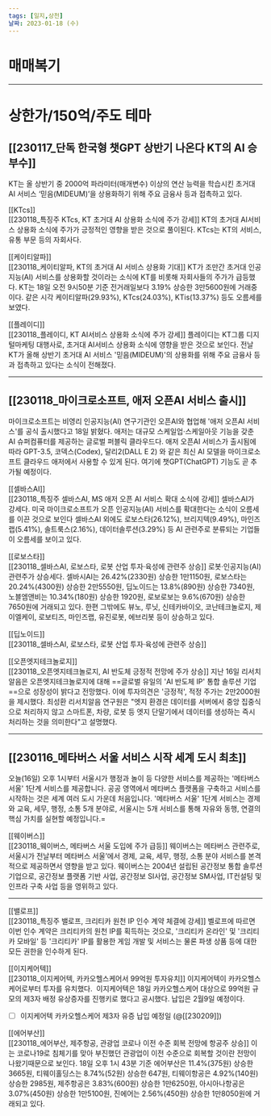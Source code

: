 ```yaml
---
tags: [일지,상천]
날짜: 2023-01-18 (수)
---
```


# 매매복기

___

# 상한가/150억/주도 테마

## [[230117_단독 한국형 챗GPT 상반기 나온다 KT의 AI 승부수]]
KT는 올 상반기 중 2000억 파라미터(매개변수) 이상의 연산 능력을 학습시킨 초거대 AI 서비스 ‘믿음(MIDEUM)’을 상용화하기 위해 주요 금융사 등과 접촉하고 있다.

[[KTcs]]   
[[230118_특징주 KTcs, KT 초거대 AI 상용화 소식에 주가 강세]]
KT의 초거대 AI서비스 상용화 소식에 주가가 긍정적인 영향을 받은 것으로 풀이된다.
KTcs는 KT의 서비스, 유통 부문 등의 자회사다.

[[케이티알파]]   
[[230118_케이티알파, KT의 초거대 AI 서비스 상용화 기대]]
KT가 조만간 초거대 인공지능(AI) 서비스를 상용화할 것이라는 소식에 KT를 비롯해 자회사들의 주가가 급등했다.
KT는 18일 오전 9시50분 기준 전거래일보다 3.19% 상승한 3만5600원에 거래중이다. 같은 시각 케이티알파(29.93%), KTcs(24.03%), KTis(13.37%) 등도 오름세를 보였다.

[[플레이디]]   
[[230118_플레이디, KT AI서비스 상용화 소식에 주가 강세]]
플레이디는 KT그룹 디지털마케팅 대행사로, 초거대 AI서비스 상용화 소식에 영향을 받은 것으로 보인다.
전날 KT가 올해 상반기 초거대 AI 서비스 '믿음(MIDEUM)'의 상용화를 위해 주요 금융사 등과 접촉하고 있다는 소식이 전해졌다.

___

## [[230118_마이크로소프트, 애저 오픈AI 서비스 출시]]
마이크로소프트는 비영리 인공지능(AI) 연구기관인 오픈AI와 협업해 '애저 오픈AI 서비스'를 공식 출시했다고 18일 밝혔다.
애저는 대규모 스케일업·스케일아웃 기능을 갖춘 AI 슈퍼컴퓨터를 제공하는 글로벌 퍼블릭 클라우드다. 애저 오픈AI 서비스가 출시됨에 따라 GPT-3.5, 코덱스(Codex), 달리2(DALL E 2) 와 같은 최신 AI 모델을 마이크로소프트 클라우드 애저에서 사용할 수 있게 된다. 여기에 챗GPT(ChatGPT) 기능도 곧 추가될 예정이다.

[[셀바스AI]]   
[[230118_특징주 셀바스AI, MS 애저 오픈 AI 서비스 확대 소식에 강세]]
셀바스AI가 강세다. 미국 마이크로소프트가 오픈 인공지능(AI) 서비스를 확대한다는 소식이 오름세를 이끈 것으로 보인다
셀바스AI 외에도 로보스타(26.12%), 브리지텍(9.49%), 마인즈랩(5.41%), 솔트룩스(2.16%), 데이터솔루션(3.29%) 등 AI 관련주로 분류되는 기업들이 오름세를 보이고 있다.

[[로보스타]]   
[[230118_셀바스AI, 로보스타, 로봇 산업 투자·육성에 관련주 상승]]
로봇·인공지능(AI) 관련주가 상승세다.
셀바시AI는 26.42%(2330원) 상승한 1만1150원, 로보스타는 20.24%(4300원) 상승한 2만5550원, 딥노이드는 13.8%(890원) 상승한 7340원, 노블엠앤비는 10.34%(180원) 상승한 1920원, 로보로보는 9.6%(670원) 상승한 7650원에 거래되고 있다.
한편 그밖에도 뷰노, 루닛, 신테카바이오, 코난테크놀로지, 제이엘케이, 로보티즈, 마인즈랩, 유진로봇, 에브리봇 등이 상승하고 있다.

[[딥노이드]]   
[[230118_셀바스AI, 로보스타, 로봇 산업 투자·육성에 관련주 상승]]

[[오픈엣지테크놀로지]]   
[[230118_오픈엣지테크놀로지, AI 반도체 긍정적 전망에 주가 상승]]
지난 16일 리서치알음은 오픈엣지테크놀로지에 대해 ==글로벌 유일의 'AI 반도체 IP' 통합 솔루션 기업==으로 성장성이 밝다고 전망했다. 이에 투자의견은 '긍정적', 적정 주가는 2만2000원을 제시했다. 최성환 리서치알음 연구원은 "엣지 환경은 데이터를 서버에서 중앙 집중식으로 처리하지 않고 스마트폰, 차량, 로봇 등 엣지 단말기에서 데이터를 생성하는 즉시 처리하는 것을 의미한다"고 설명했다.

___

## [[230116_메타버스 서울 서비스 시작 세계 도시 최초]]
오늘(16일) 오후 1시부터 서울시가 행정과 놀이 등 다양한 서비스를 제공하는 '메타버스 서울' 1단계 서비스를 제공합니다.
공공 영역에서 메타버스 플랫폼을 구축하고 서비스를 시작하는 것은 세계 여러 도시 가운데 처음입니다.
'메타버스 서울' 1단계 서비스는 경제와 교육, 세무, 행정, 소통 5개 분야로, 서울시는 5개 서비스를 통해 자유와 동행, 연결의 핵심 가치를 실현할 예정입니다.=

[[웨이버스]]   
[[230118_웨이버스, 메타버스 서울 도입에 주가 급등]]
웨이버스는 메타버스 관련주로, 서울시가 전날부터 메타버스 서울’에서 경제, 교육, 세무, 행정, 소통 분야 서비스를 본격적으로 제공하면서 영향을 받고 있다.
웨이버스는 2004년 설립된 공간정보 통합 솔루션 기업으로, 공간정보 플랫폼 기반 사업, 공간정보 SI사업, 공간정보 SM사업, IT컨설팅 및 인프라 구축 사업 등을 영위하고 있다.

___

[[밸로프]]   
[[230118_특징주 밸로프, 크리티카 원천 IP 인수 계약 체결에 강세]]
벨로프에 따르면 이번 인수 계약은 크리티카의 원천 IP를 획득하는 것으로, '크리티카 온라인' 및 '크리티카 모바일' 등 '크리티카' IP를 활용한 게임 개발 및 서비스는 물론 파생 상품 등에 대한 모든 권한을 인수하게 된다.

[[이지케어텍]]   
[[230118_이지케어텍, 카카오헬스케어서 99억원 투자유치]]
이지케어텍이 카카오헬스케어로부터 투자를 유치했다. 
이지케어텍은 18일 카카오헬스케어 대상으로 99억원 규모의 제3자 배정 유상증자를 진행키로 했다고 공시했다. 납입은 2월9일 예정이다. 
- [ ] 이지케어텍 카카오헬스케어 제3자 유증 납입 예정일 (@[[230209]])

[[에어부산]]   
[[230118_에어부산, 제주항공, 관광업 코로나 이전 수준 회복 전망에 항공주 상승]]
이는 코로나19로 침체기를 맞아 부진했던 관광업이 이전 수준으로 회복할 것이란 전망이 나왔기때문으로 보인다.
18일 오후 1시 43분 기준 에어부산은 11.4%(375원) 상승한 3665원, 티웨이홀딩스는 8.74%(52원) 상승한 647원, 티웨이항공은 4.92%(140원) 상승한 2985원, 제주항공은 3.83%(600원) 상승한 1만6250원, 아시아나항공은 3.07%(450원) 상승한 1만5100원, 진에어는 2.56%(450원) 상승한 1만8050원에 거래되고 있다.
